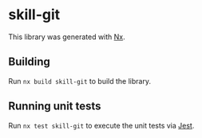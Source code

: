 # skill-git

This library was generated with [Nx](https://nx.dev).

## Building

Run `nx build skill-git` to build the library.

## Running unit tests

Run `nx test skill-git` to execute the unit tests via [Jest](https://jestjs.io).
